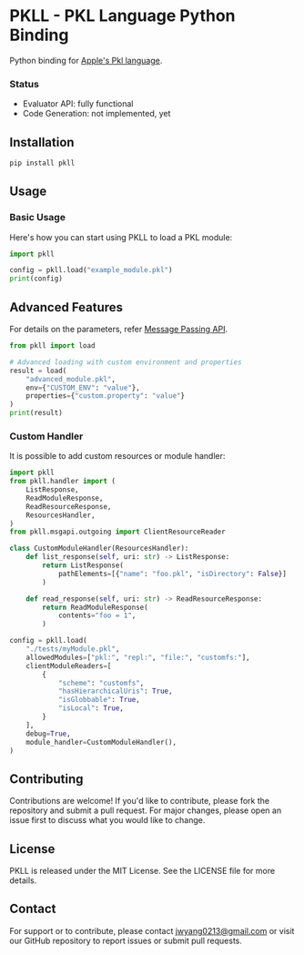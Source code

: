 # PKLL - PKL Language Python Binding
Python binding for [Apple's Pkl language](https://pkl-lang.org/index.html).

### Status
* Evaluator API: fully functional
* Code Generation: not implemented, yet

## Installation

``` bash
pip install pkll
```

## Usage
### Basic Usage
Here's how you can start using PKLL to load a PKL module:

```python
import pkll

config = pkll.load("example_module.pkl")
print(config)
```

## Advanced Features
For details on the parameters, refer [Message Passing API](https://pkl-lang.org/main/current/bindings-specification/message-passing-api.html).

```python
from pkll import load

# Advanced loading with custom environment and properties
result = load(
    "advanced_module.pkl",
    env={"CUSTOM_ENV": "value"},
    properties={"custom.property": "value"}
)
print(result)
```

### Custom Handler
It is possible to add custom resources or module handler:
```python
import pkll
from pkll.handler import (
    ListResponse,
    ReadModuleResponse,
    ReadResourceResponse,
    ResourcesHandler,
)
from pkll.msgapi.outgoing import ClientResourceReader

class CustomModuleHandler(ResourcesHandler):
    def list_response(self, uri: str) -> ListResponse:
        return ListResponse(
            pathElements=[{"name": "foo.pkl", "isDirectory": False}]
        )

    def read_response(self, uri: str) -> ReadResourceResponse:
        return ReadModuleResponse(
            contents="foo = 1",
        )

config = pkll.load(
    "./tests/myModule.pkl",
    allowedModules=["pkl:", "repl:", "file:", "customfs:"],
    clientModuleReaders=[
        {
            "scheme": "customfs",
            "hasHierarchicalUris": True,
            "isGlobbable": True,
            "isLocal": True,
        }
    ],
    debug=True,
    module_handler=CustomModuleHandler(),
)
```

## Contributing
Contributions are welcome! If you'd like to contribute, please fork the repository and submit a pull request. For major changes, please open an issue first to discuss what you would like to change.

## License
PKLL is released under the MIT License. See the LICENSE file for more details.

## Contact
For support or to contribute, please contact jwyang0213@gmail.com or visit our GitHub repository to report issues or submit pull requests.
